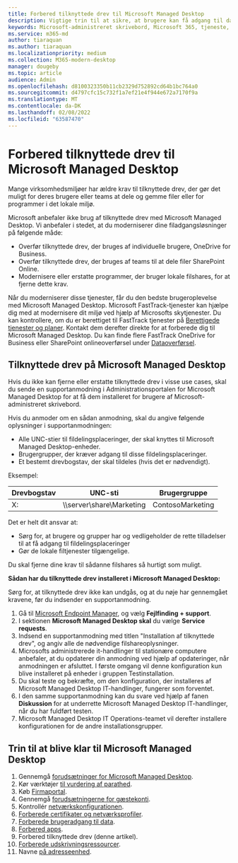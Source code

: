 ```yaml
---
title: Forbered tilknyttede drev til Microsoft Managed Desktop
description: Vigtige trin til at sikre, at brugere kan få adgang til data på tilknyttede drev
keywords: Microsoft-administreret skrivebord, Microsoft 365, tjeneste, dokumentation
ms.service: m365-md
author: tiaraquan
ms.author: tiaraquan
ms.localizationpriority: medium
ms.collection: M365-modern-desktop
manager: dougeby
ms.topic: article
audience: Admin
ms.openlocfilehash: d8100323350b11cb2329d752892cd64b1bc764a0
ms.sourcegitcommit: d4797cfc15c732f1a7ef21e4f944e672a7170f9a
ms.translationtype: MT
ms.contentlocale: da-DK
ms.lasthandoff: 02/08/2022
ms.locfileid: "63587470"
---
```

# <a name="prepare-mapped-drives-for-microsoft-managed-desktop"></a>Forbered tilknyttede drev til Microsoft Managed Desktop

Mange virksomhedsmiljøer har ældre krav til tilknyttede drev, der gør det muligt for deres brugere eller teams at dele og gemme filer eller for programmer i det lokale miljø.

Microsoft anbefaler ikke brug af tilknyttede drev med Microsoft Managed Desktop. Vi anbefaler i stedet, at du moderniserer dine filadgangsløsninger på følgende måde:
  
- Overfør tilknyttede drev, der bruges af individuelle brugere, OneDrive for Business.
- Overfør tilknyttede drev, der bruges af teams til at dele filer SharePoint Online.
- Modernisere eller erstatte programmer, der bruger lokale filshares, for at fjerne dette krav.
  
Når du moderniserer disse tjenester, får du den bedste brugeroplevelse med Microsoft Managed Desktop. Microsoft FastTrack-tjenester kan hjælpe dig med at modernisere dit miljø ved hjælp af Microsofts skytjenester. Du kan kontrollere, om du er berettiget til FastTrack tjenester på [Berettigede tjenester og planer](/fasttrack/m365-eligible-services-and-plans). Kontakt dem derefter direkte for at forberede dig til Microsoft Managed Desktop. Du kan finde flere FastTrack OneDrive for Business eller SharePoint onlineoverførsel under [Dataoverførsel](/fasttrack/o365-data-migration).

## <a name="mapped-drives-on-microsoft-managed-desktop"></a>Tilknyttede drev på Microsoft Managed Desktop

Hvis du ikke kan fjerne eller erstatte tilknyttede drev i visse use cases, skal du sende en supportanmodning i Administrationsportalen for Microsoft Managed Desktop for at få dem installeret for brugere af Microsoft-administreret skrivebord.

Hvis du anmoder om en sådan anmodning, skal du angive følgende oplysninger i supportanmodningen:

- Alle UNC-stier til fildelingsplaceringer, der skal knyttes til Microsoft Managed Desktop-enheder.
- Brugergrupper, der kræver adgang til disse fildelingsplaceringer.
- Et bestemt drevbogstav, der skal tildeles (hvis det er nødvendigt).

Eksempel:

| Drevbogstav | UNC-sti | Brugergruppe |
|--------------|----------|------------|
| X:  | \\\server\share\Marketing | ContosoMarketing |

Det er helt dit ansvar at:

- Sørg for, at brugere og grupper har og vedligeholder de rette tilladelser til at få adgang til fildelingsplaceringer
- Gør de lokale filtjenester tilgængelige.

Du skal fjerne dine krav til sådanne filshares så hurtigt som muligt.

**Sådan har du tilknyttede drev installeret i Microsoft Managed Desktop:**

Sørg for, at tilknyttede drev ikke kan undgås, og at du nøje har gennemgået kravene, før du indsender en supportanmodning.

1. Gå til [Microsoft Endpoint Manager](https://endpoint.microsoft.com/), og vælg **Fejlfinding + support**.
1. I sektionen **Microsoft Managed Desktop skal** du vælge **Service requests**.
1. Indsend en supportanmodning med titlen "Installation af tilknyttede drev", og angiv alle de nødvendige filshareoplysninger.  
1. Microsofts administrerede it-handlinger til stationære computere anbefaler, at du opdaterer din anmodning ved hjælp af opdateringer, når anmodningen er afsluttet. I første omgang vil denne konfiguration kun blive installeret på enheder i gruppen Testinstallation.  
1. Du skal teste og bekræfte, om den konfiguration, der installeres af Microsoft Managed Desktop IT-handlinger, fungerer som forventet.
1. I den samme supportanmodning kan du svare ved hjælp af fanen **Diskussion** for at underrette Microsoft Managed Desktop IT-handlinger, når du har fuldført testen.  
1. Microsoft Managed Desktop IT Operations-teamet vil derefter installere konfigurationen for de andre installationsgrupper.

## <a name="steps-to-get-ready-for-microsoft-managed-desktop"></a>Trin til at blive klar til Microsoft Managed Desktop

1. Gennemgå [forudsætninger for Microsoft Managed Desktop](prerequisites.md).
1. Kør værktøjer [til vurdering af parathed](readiness-assessment-tool.md).
1. Køb [Firmaportal](../get-started/company-portal.md).
1. Gennemgå [forudsætningerne for gæstekonti](guest-accounts.md).
1. Kontrollér [netværkskonfigurationen](network.md).
1. [Forberede certifikater og netværksprofiler](certs-wifi-lan.md).
1. [Forberede brugeradgang til data](authentication.md).
1. [Forbered apps](apps.md).
1. Forbered tilknyttede drev (denne artikel).
1. [Forberede udskrivningsressourcer](printing.md).
1. Navne [på adresseenhed](address-device-names.md).
